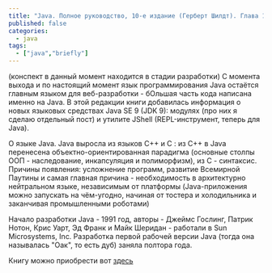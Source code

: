 ```yaml
---
title: "Java. Полное руководство, 10-е издание (Герберт Шилдт). Глава 1. История и развитие языка Java"
published: false
categories:
  - java
tags:
  - ["java","briefly"]
---
```

(конспект в данный момент находится в стадии разработки)
С момента выхода и по настоящий момент язык программирования Java остаётся главным языком для веб-разработки - бОльшая часть кода написана именно на Java.
В этой редакции книги добавилась информация о новых языковых средствах Java SE 9 (JDK 9): модулях (про них я сделаю отдельный пост) и утилите JShell (REPL-инструмент, теперь для Java).

О языке Java.
Java выросла из языков C++ и С : из C++ в Java перенесена объектно-ориентированная парадигма (основные столпы ООП - наследование, инкапсуляция и полиморфизм), из C - синтаксис.
Причины появления: усложнение программ, развитие Всемирной Паутины и самая главная причина - необходимость в архитектурно нейтральном языке, независимым от платформы (Java-приложения можно запускать на чём-угодно, начиная от тостера и холодильника и заканчивая промышленными роботами)

Начало разработки Java - 1991 год, авторы - Джеймс Гослинг, Патрик Нотон, Крис Уарт, Эд Франк и Майк Шеридан - работали в Sun Microsystems, Inc.
Разработка первой рабочей версии Java (тогда она называлась "Оак", то есть дуб) заняла полтора года.




Книгу можно приобрести вот [здесь](http://www.labirint.ru/books/660316/?ref_contact=GoZRYAEz)